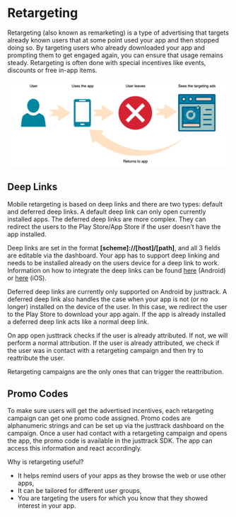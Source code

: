 # Retargeting

Retargeting (also known as remarketing) is a type of advertising that targets already known users that at some point used your app and then stopped doing so. By targeting users who already downloaded your app and prompting them to get engaged again, you can ensure that usage remains steady. Retargeting is often done with special incentives like events, discounts or free in-app items.

![](<../../../.gitbook/assets/RetargetingDiagram (1).png>)

## Deep Links

Mobile retargeting is based on deep links and there are two types: default and deferred deep links. A default deep link can only open currently installed apps. The deferred deep links are more complex. They can redirect the users to the Play Store/App Store if the user doesn’t have the app installed.

Deep links are set in the format **\[scheme]://\[host]/\[path]**, and all 3 fields are editable via the dashboard. Your app has to support deep linking and needs to be installed already on the users device for a deep link to work. Information on how to integrate the deep links can be found [here](https://developer.android.com/training/app-links/deep-linking) (Android) or [here](https://developer.apple.com/documentation/xcode/defining-a-custom-url-scheme-for-your-app) (iOS).

Deferred deep links are currently only supported on Android by justtrack. A deferred deep link also handles the case when your app is not (or no longer) installed on the device of the user. In this case, we redirect the user to the Play Store to download your app again. If the app is already installed a deferred deep link acts like a normal deep link.

On app open justtrack checks if the user is already attributed. If not, we will perform a normal attribution. If the user is already attributed, we check if the user was in contact with a retargeting campaign and then try to reattribute the user.

Retargeting campaigns are the only ones that can trigger the reattribution.

## Promo Codes

To make sure users will get the advertised incentives, each retargeting campaign can get one promo code assigned. Promo codes are alphanumeric strings and can be set up via the justtrack dashboard on the campaign. Once a user had contact with a retargeting campaign and opens the app, the promo code is available in the justtrack SDK. The app can access this information and react accordingly.

Why is retargeting useful?

* It helps remind users of your apps as they browse the web or use other apps,
* It can be tailored for different user groups,
* You are targeting the users for which you know that they showed interest in your app.
